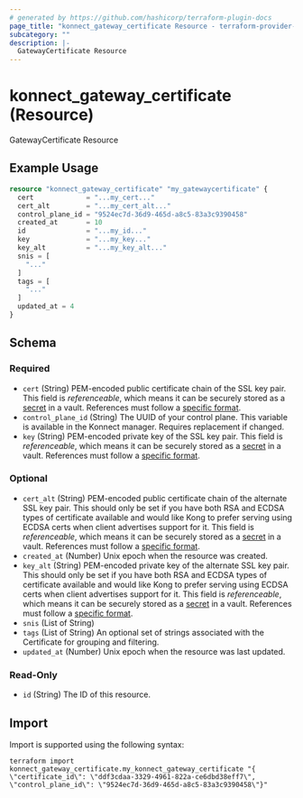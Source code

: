 ```yaml
---
# generated by https://github.com/hashicorp/terraform-plugin-docs
page_title: "konnect_gateway_certificate Resource - terraform-provider-konnect"
subcategory: ""
description: |-
  GatewayCertificate Resource
---
```


# konnect_gateway_certificate (Resource)

GatewayCertificate Resource

## Example Usage

```terraform
resource "konnect_gateway_certificate" "my_gatewaycertificate" {
  cert             = "...my_cert..."
  cert_alt         = "...my_cert_alt..."
  control_plane_id = "9524ec7d-36d9-465d-a8c5-83a3c9390458"
  created_at       = 10
  id               = "...my_id..."
  key              = "...my_key..."
  key_alt          = "...my_key_alt..."
  snis = [
    "..."
  ]
  tags = [
    "..."
  ]
  updated_at = 4
}
```

<!-- schema generated by tfplugindocs -->
## Schema

### Required

- `cert` (String) PEM-encoded public certificate chain of the SSL key pair. This field is _referenceable_, which means it can be securely stored as a [secret](/gateway/latest/plan-and-deploy/security/secrets-management/getting-started) in a vault. References must follow a [specific format](/gateway/latest/plan-and-deploy/security/secrets-management/reference-format).
- `control_plane_id` (String) The UUID of your control plane. This variable is available in the Konnect manager. Requires replacement if changed.
- `key` (String) PEM-encoded private key of the SSL key pair. This field is _referenceable_, which means it can be securely stored as a [secret](/gateway/latest/plan-and-deploy/security/secrets-management/getting-started) in a vault. References must follow a [specific format](/gateway/latest/plan-and-deploy/security/secrets-management/reference-format).

### Optional

- `cert_alt` (String) PEM-encoded public certificate chain of the alternate SSL key pair. This should only be set if you have both RSA and ECDSA types of certificate available and would like Kong to prefer serving using ECDSA certs when client advertises support for it. This field is _referenceable_, which means it can be securely stored as a [secret](/gateway/latest/plan-and-deploy/security/secrets-management/getting-started) in a vault. References must follow a [specific format](/gateway/latest/plan-and-deploy/security/secrets-management/reference-format).
- `created_at` (Number) Unix epoch when the resource was created.
- `key_alt` (String) PEM-encoded private key of the alternate SSL key pair. This should only be set if you have both RSA and ECDSA types of certificate available and would like Kong to prefer serving using ECDSA certs when client advertises support for it. This field is _referenceable_, which means it can be securely stored as a [secret](/gateway/latest/plan-and-deploy/security/secrets-management/getting-started) in a vault. References must follow a [specific format](/gateway/latest/plan-and-deploy/security/secrets-management/reference-format).
- `snis` (List of String)
- `tags` (List of String) An optional set of strings associated with the Certificate for grouping and filtering.
- `updated_at` (Number) Unix epoch when the resource was last updated.

### Read-Only

- `id` (String) The ID of this resource.

## Import

Import is supported using the following syntax:

```shell
terraform import konnect_gateway_certificate.my_konnect_gateway_certificate "{ \"certificate_id\": \"ddf3cdaa-3329-4961-822a-ce6dbd38eff7\",  \"control_plane_id\": \"9524ec7d-36d9-465d-a8c5-83a3c9390458\"}"
```
